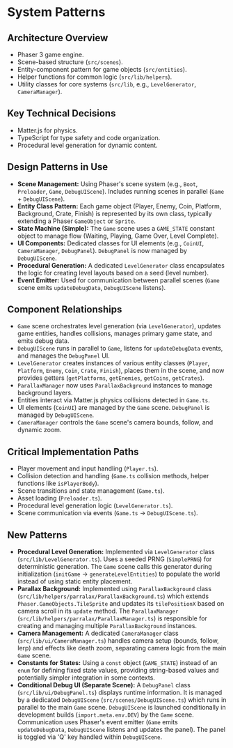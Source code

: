 # System Patterns

## Architecture Overview

- Phaser 3 game engine.
- Scene-based structure (`src/scenes`).
- Entity-component pattern for game objects (`src/entities`).
- Helper functions for common logic (`src/lib/helpers`).
- Utility classes for core systems (`src/lib`, e.g., `LevelGenerator`, `CameraManager`).

## Key Technical Decisions

- Matter.js for physics.
- TypeScript for type safety and code organization.
- Procedural level generation for dynamic content.

## Design Patterns in Use

- **Scene Management:** Using Phaser's scene system (e.g., `Boot`, `Preloader`, `Game`, `DebugUIScene`). Includes running scenes in parallel (`Game` + `DebugUIScene`).
- **Entity Class Pattern:** Each game object (Player, Enemy, Coin, Platform, Background, Crate, Finish) is represented by its own class, typically extending a Phaser `GameObject` or `Sprite`.
- **State Machine (Simple):** The `Game` scene uses a `GAME_STATE` constant object to manage flow (Waiting, Playing, Game Over, Level Complete).
- **UI Components:** Dedicated classes for UI elements (e.g., `CoinUI`, `CameraManager`, `DebugPanel`). `DebugPanel` is now managed by `DebugUIScene`.
- **Procedural Generation:** A dedicated `LevelGenerator` class encapsulates the logic for creating level layouts based on a seed (level number).
- **Event Emitter:** Used for communication between parallel scenes (`Game` scene emits `updateDebugData`, `DebugUIScene` listens).

## Component Relationships

- `Game` scene orchestrates level generation (via `LevelGenerator`), updates game entities, handles collisions, manages primary game state, and emits debug data.
- `DebugUIScene` runs in parallel to `Game`, listens for `updateDebugData` events, and manages the `DebugPanel` UI.
- `LevelGenerator` creates instances of various entity classes (`Player`, `Platform`, `Enemy`, `Coin`, `Crate`, `Finish`), places them in the scene, and now provides getters (`getPlatforms`, `getEnemies`, `getCoins`, `getCrates`).
- `ParallaxManager` now uses `ParallaxBackground` instances to manage background layers.
- Entities interact via Matter.js physics collisions detected in `Game.ts`.
- UI elements (`CoinUI`) are managed by the `Game` scene. `DebugPanel` is managed by `DebugUIScene`.
- `CameraManager` controls the `Game` scene's camera bounds, follow, and dynamic zoom.

## Critical Implementation Paths

- Player movement and input handling (`Player.ts`).
- Collision detection and handling (`Game.ts` collision methods, helper functions like `isPlayerBody`).
- Scene transitions and state management (`Game.ts`).
- Asset loading (`Preloader.ts`).
- Procedural level generation logic (`LevelGenerator.ts`).
- Scene communication via events (`Game.ts` -> `DebugUIScene.ts`).

## New Patterns

- **Procedural Level Generation:** Implemented via `LevelGenerator` class (`src/lib/LevelGenerator.ts`). Uses a seeded PRNG (`SimplePRNG`) for deterministic generation. The `Game` scene calls this generator during initialization (`initGame` -> `generateLevelEntities`) to populate the world instead of using static entity placement.
- **Parallax Background:** Implemented using `ParallaxBackground` class (`src/lib/helpers/parralax/ParallaxBackground.ts`) which extends `Phaser.GameObjects.TileSprite` and updates its `tilePositionX` based on camera scroll in its `update` method. The `ParallaxManager` (`src/lib/helpers/parralax/ParallaxManager.ts`) is responsible for creating and managing multiple `ParallaxBackground` instances.
- **Camera Management:** A dedicated `CameraManager` class (`src/lib/ui/CameraManager.ts`) handles camera setup (bounds, follow, lerp) and effects like death zoom, separating camera logic from the main `Game` scene.
- **Constants for States:** Using a `const` object (`GAME_STATE`) instead of an `enum` for defining fixed state values, providing string-based values and potentially simpler integration in some contexts.
- **Conditional Debug UI (Separate Scene):** A `DebugPanel` class (`src/lib/ui/DebugPanel.ts`) displays runtime information. It is managed by a dedicated `DebugUIScene` (`src/scenes/DebugUIScene.ts`) which runs in parallel to the main `Game` scene. `DebugUIScene` is launched conditionally in development builds (`import.meta.env.DEV`) by the `Game` scene. Communication uses Phaser's event emitter (`Game` emits `updateDebugData`, `DebugUIScene` listens and updates the panel). The panel is toggled via 'Q' key handled within `DebugUIScene`.

